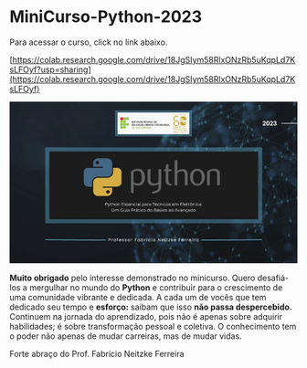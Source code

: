 # MiniCurso-Python-2023
Para acessar o curso, click no link abaixo.

[https://colab.research.google.com/drive/18JgSIym58RlxONzRb5uKqpLd7KsLFOyf?usp=sharing](https://colab.research.google.com/drive/18JgSIym58RlxONzRb5uKqpLd7KsLFOyf)

<p float="left">
<img src="https://github.com/FFabricio/MiniCurso-Python-2023/blob/40ada4b5ef8284f2d5750fef109cea79a536b88e/capa.jpg" widht="200"/>
</p>

**Muito obrigado** pelo interesse demonstrado no minicurso. Quero desafiá-los a mergulhar no mundo do **Python** e contribuir para o crescimento de uma comunidade vibrante e dedicada. A cada um de vocês que tem dedicado seu tempo e **esforço:** saibam que isso **não passa despercebido.** Continuem na jornada do aprendizado, pois não é apenas sobre adquirir habilidades; é sobre transformação pessoal e coletiva. O conhecimento tem o poder não apenas de mudar carreiras, mas de mudar vidas. 

Forte abraço do Prof. Fabrício Neitzke Ferreira
